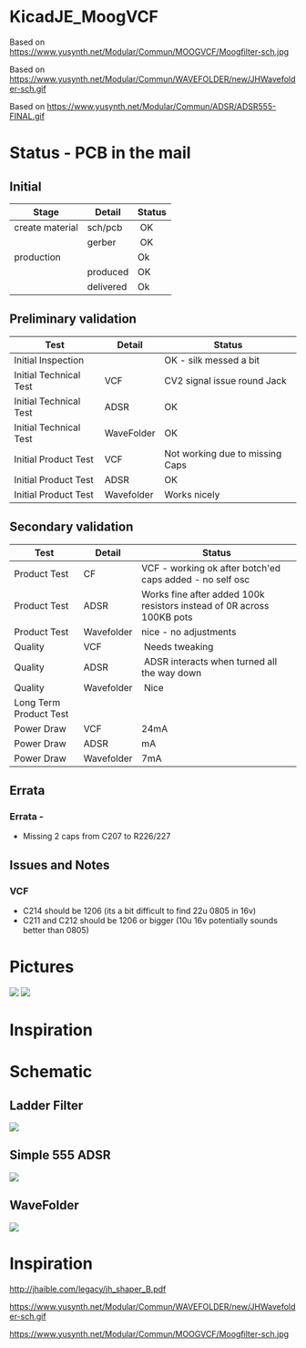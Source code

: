 # KicadJE_MoogVCF
Based on https://www.yusynth.net/Modular/Commun/MOOGVCF/Moogfilter-sch.jpg

Based on https://www.yusynth.net/Modular/Commun/WAVEFOLDER/new/JHWavefolder-sch.gif

Based on https://www.yusynth.net/Modular/Commun/ADSR/ADSR555-FINAL.gif


# Status - PCB  in the mail
## Initial 
| Stage  | Detail | Status |
| ------------- | ------------- | ------------- |
| create material  | sch/pcb | OK  |
| | gerber | OK |
| production  |   | Ok |
|  | produced | OK |
|  | delivered | Ok |
## Preliminary validation
| Test  | Detail | Status |
| ------------- | ------------- | ------------- |
| Initial Inspection | | OK - silk messed a bit |
| Initial Technical Test | VCF | CV2 signal issue round Jack |
| Initial Technical Test | ADSR | OK |
| Initial Technical Test | WaveFolder | OK |
| Initial Product Test | VCF | Not working due to missing Caps |
| Initial Product Test | ADSR | OK |
| Initial Product Test | Wavefolder | Works nicely |

## Secondary validation
| Test  | Detail | Status |
| ------------- | ------------- |------------- |
| Product Test | CF | VCF - working ok after botch'ed caps added - no self osc|
| Product Test | ADSR | Works fine after added 100k resistors instead of 0R across 100KB pots |
| Product Test | Wavefolder | nice - no adjustments |
| Quality | VCF | Needs tweaking |
| Quality | ADSR | ADSR interacts when turned all the way down|
| Quality | Wavefolder| Nice |
| Long Term Product Test |  |  |
| Power Draw | VCF | 24mA |
| Power Draw | ADSR | mA |
| Power Draw | Wavefolder | 7mA |

## Errata
### Errata - 
 * Missing 2 caps from C207 to R226/227

## Issues and Notes
### VCF
* C214 should be 1206 (its a bit difficult to find 22u 0805 in 16v)
* C211 and C212 should be 1206 or bigger (10u 16v potentially sounds better than 0805)

# Pictures
![](Window.jpg)
![](MoogLP.jpg)

# Inspiration

# Schematic
## Ladder Filter
![](KicadJE_MoogVCF_1/KicadJE_MoogVCF_1_sch.png)
## Simple 555 ADSR
![](KicadJE_MoogVCF_1/KicadJE_ADSR_1_sch.png)
## WaveFolder
![](KicadJE_MoogVCF_1/KicadJE_WaveFolder_1_sch.png)
# Inspiration
 http://jhaible.com/legacy/jh_shaper_B.pdf
 
 https://www.yusynth.net/Modular/Commun/WAVEFOLDER/new/JHWavefolder-sch.gif

 https://www.yusynth.net/Modular/Commun/MOOGVCF/Moogfilter-sch.jpg 
